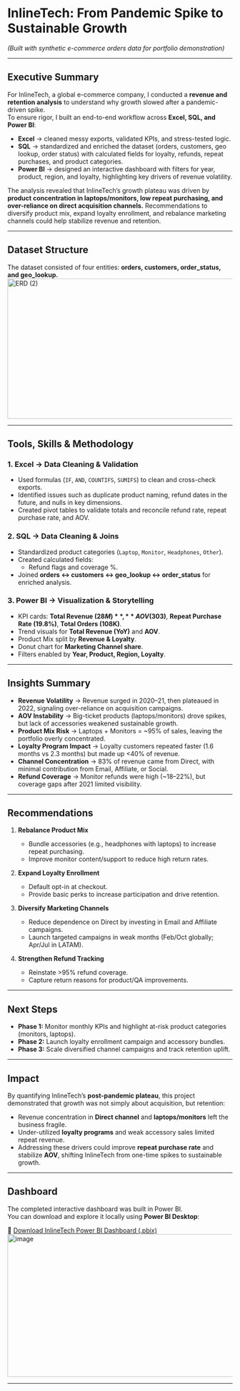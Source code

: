 # InlineTech: From Pandemic Spike to Sustainable Growth  
*(Built with synthetic e-commerce orders data for portfolio demonstration)*  

---

## Executive Summary  
For InlineTech, a global e-commerce company, I conducted a **revenue and retention analysis** to understand why growth slowed after a pandemic-driven spike.  
To ensure rigor, I built an end-to-end workflow across **Excel, SQL, and Power BI**:

- **Excel** → cleaned messy exports, validated KPIs, and stress-tested logic.  
- **SQL** → standardized and enriched the dataset (orders, customers, geo lookup, order status) with calculated fields for loyalty, refunds, repeat purchases, and product categories.  
- **Power BI** → designed an interactive dashboard with filters for year, product, region, and loyalty, highlighting key drivers of revenue volatility.  

The analysis revealed that InlineTech’s growth plateau was driven by **product concentration in laptops/monitors, low repeat purchasing, and over-reliance on direct acquisition channels.** Recommendations to diversify product mix, expand loyalty enrollment, and rebalance marketing channels could help stabilize revenue and retention.  

---

## Dataset Structure  
The dataset consisted of four entities: **orders, customers, order_status, and geo_lookup.**  
<img width="520" height="314" alt="ERD (2)" src="https://github.com/user-attachments/assets/ff9476fb-3a4b-4167-8d41-8c93cf3d2635" />

---

## Tools, Skills & Methodology  

### 1. Excel → Data Cleaning & Validation  
- Used formulas (`IF`, `AND`, `COUNTIFS`, `SUMIFS`) to clean and cross-check exports.  
- Identified issues such as duplicate product naming, refund dates in the future, and nulls in key dimensions.  
- Created pivot tables to validate totals and reconcile refund rate, repeat purchase rate, and AOV.  

### 2. SQL → Data Cleaning & Joins  
- Standardized product categories (`Laptop`, `Monitor`, `Headphones`, `Other`).  
- Created calculated fields:  
  - Refund flags and coverage %.  
- Joined **orders ↔ customers ↔ geo_lookup ↔ order_status** for enriched analysis.  

### 3. Power BI → Visualization & Storytelling  
- KPI cards: **Total Revenue ($28M)**, **AOV ($303)**, **Repeat Purchase Rate (19.8%)**, **Total Orders (108K)**.  
- Trend visuals for **Total Revenue (YoY)** and **AOV**.  
- Product Mix split by **Revenue & Loyalty**.  
- Donut chart for **Marketing Channel share**.  
- Filters enabled by **Year, Product, Region, Loyalty**.  

---

## Insights Summary  

- **Revenue Volatility** → Revenue surged in 2020–21, then plateaued in 2022, signaling over-reliance on acquisition campaigns.  
- **AOV Instability** → Big-ticket products (laptops/monitors) drove spikes, but lack of accessories weakened sustainable growth.  
- **Product Mix Risk** → Laptops + Monitors = ~95% of sales, leaving the portfolio overly concentrated.  
- **Loyalty Program Impact** → Loyalty customers repeated faster (1.6 months vs 2.3 months) but made up <40% of revenue.  
- **Channel Concentration** → 83% of revenue came from Direct, with minimal contribution from Email, Affiliate, or Social.  
- **Refund Coverage** → Monitor refunds were high (~18–22%), but coverage gaps after 2021 limited visibility.  

---

## Recommendations  

1. **Rebalance Product Mix**  
   - Bundle accessories (e.g., headphones with laptops) to increase repeat purchasing.  
   - Improve monitor content/support to reduce high return rates.  

2. **Expand Loyalty Enrollment**  
   - Default opt-in at checkout.  
   - Provide basic perks to increase participation and drive retention.  

3. **Diversify Marketing Channels**  
   - Reduce dependence on Direct by investing in Email and Affiliate campaigns.  
   - Launch targeted campaigns in weak months (Feb/Oct globally; Apr/Jul in LATAM).  

4. **Strengthen Refund Tracking**  
   - Reinstate >95% refund coverage.  
   - Capture return reasons for product/QA improvements.  

---

## Next Steps  
- **Phase 1:** Monitor monthly KPIs and highlight at-risk product categories (monitors, laptops).  
- **Phase 2:** Launch loyalty enrollment campaign and accessory bundles.  
- **Phase 3:** Scale diversified channel campaigns and track retention uplift.  

---

## Impact  
By quantifying InlineTech’s **post-pandemic plateau**, this project demonstrated that growth was not simply about acquisition, but retention:  

- Revenue concentration in **Direct channel** and **laptops/monitors** left the business fragile.  
- Under-utilized **loyalty programs** and weak accessory sales limited repeat revenue.  
- Addressing these drivers could improve **repeat purchase rate** and stabilize **AOV**, shifting InlineTech from one-time spikes to sustainable growth.  

---

## Dashboard  
The completed interactive dashboard was built in Power BI.  
You can download and explore it locally using **Power BI Desktop**:  

📂 [Download InlineTech Power BI Dashboard (.pbix)](./dashboard/InlineTech_Dashboard.pbix) 
<img width="572" height="320" alt="image" src="https://github.com/user-attachments/assets/c9058d7b-c6c7-408c-9a3b-4958051f5d0d" />

---

